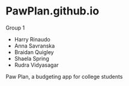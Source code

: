 # PawPlan.github.io

Group 1

- Harry Rinaudo
- Anna Savranska 
- Braidan Quigley
- Shaela Spring
- Rudra Vidyasagar

Paw Plan, a budgeting app for college students
